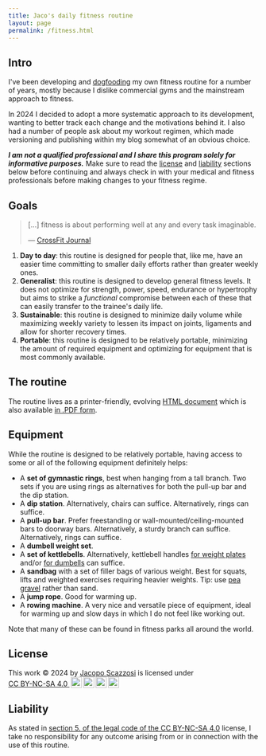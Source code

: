 ```yaml
---
title: Jaco's daily fitness routine
layout: page
permalink: /fitness.html
---
```


## Intro

I've been developing and [dogfooding][i1] my own fitness routine for a number
of years, mostly because I dislike commercial gyms and the mainstream approach
to fitness.

In 2024 I decided to adopt a more systematic approach to its development,
wanting to better track each change and the motivations behind it. I also had
a number of people ask about my workout regimen, which made versioning and
publishing within my blog somewhat of an obvious choice.

**_I am not a qualified professional and I share this program solely for
informative purposes._** Make sure to read the [license][i2] and [liability][i3]
sections below before continuing and always check in with your medical and
fitness professionals before making changes to your fitness regime.

[i1]: https://en.wikipedia.org/wiki/Eating_your_own_dog_food
[i2]: #license
[i3]: #liability

## Goals

> [...] fitness is about performing well at any and every task imaginable.
>
> &mdash; [CrossFit Journal][g1]

1. **Day to day**: this routine is designed for people that, like me, have an
   easier time committing to smaller daily efforts rather than greater weekly
   ones.
2. **Generalist**: this routine is designed to develop general fitness levels.
   It does not optimize for strength, power, speed, endurance or hypertrophy
   but aims to strike a _functional_ compromise between each of these that can
   easily transfer to the trainee's daily life.
3. **Sustainable**: this routine is designed to minimize daily volume while
   maximizing weekly variety to lessen its impact on joints, ligaments and 
   allow for shorter recovery times.
4. **Portable**: this routine is designed to be relatively portable, minimizing
   the amount of required equipment and optimizing for equipment that is most 
   commonly available.

[g1]: https://journal.crossfit.com/article/what-is-fitness

## The routine

The routine lives as a printer-friendly, evolving [HTML document][r4] which
is also available [in .PDF form][r5].

[r4]: ./fitness-routine/html/jaco-s-daily-fitness-routine.html
[r5]: ./fitness-routine/pdfs/jaco-s-daily-fitness-routine-20241017.pdf

## Equipment

While the routine is designed to be relatively portable, having access to some
or all of the following equipment definitely helps:

- A **set of gymnastic rings**, best when hanging from a tall branch. Two sets
  if you are using rings as alternatives for both the pull-up bar and the dip
  station.
- A **dip station**. Alternatively, chairs can suffice. Alternatively, rings
  can suffice.
- A **pull-up bar**. Prefer freestanding or wall-mounted/ceiling-mounted bars
  to doorway bars. Alternatively, a sturdy branch can suffice. Alternatively, 
  rings can suffice.
- A **dumbell weight set**.
- A **set of kettlebells**. Alternatively, kettlebell handles
  [for weight plates][e1] and/or [for dumbells][e2] can suffice.
- A **sandbag** with a set of filler bags of various weight. Best for squats,
  lifts and weighted exercises requiring heavier weights. Tip: use [pea gravel][e3] rather than sand. 
- A **jump rope**. Good for warming up.
- A **rowing machine**. A very nice and versatile piece of equipment, ideal for
  warming up and slow days in which I do not feel like working out.
  
Note that many of these can be found in fitness parks all around the world.

[e1]: https://duckduckgo.com/?q=kettlebell+handle+for+dumbell&iax=images&ia=images
[e2]: https://duckduckgo.com/?q=kettlebell+handle+for+plates&iax=images&ia=images
[e3]: https://duckduckgo.com/?q=pea+gravel&iax=images&ia=images

## License

<p xmlns:cc="http://creativecommons.org/ns#" xmlns:dct="http://purl.org/dc/terms/">This work © 2024 by <a rel="cc:attributionURL dct:creator" property="cc:attributionName" href="https://treesandrobots.com">Jacopo Scazzosi</a> is licensed under <a href="https://creativecommons.org/licenses/by-nc-sa/4.0/?ref=chooser-v1" target="_blank" rel="license noopener noreferrer" style="display:inline-block;">CC BY-NC-SA 4.0 <img style="height:22px!important;margin-left:3px;vertical-align:text-bottom;" src="https://mirrors.creativecommons.org/presskit/icons/cc.svg?ref=chooser-v1" alt=""><img style="height:22px!important;margin-left:3px;vertical-align:text-bottom;" src="https://mirrors.creativecommons.org/presskit/icons/by.svg?ref=chooser-v1" alt=""><img style="height:22px!important;margin-left:3px;vertical-align:text-bottom;" src="https://mirrors.creativecommons.org/presskit/icons/nc.svg?ref=chooser-v1" alt=""><img style="height:22px!important;margin-left:3px;vertical-align:text-bottom;" src="https://mirrors.creativecommons.org/presskit/icons/sa.svg?ref=chooser-v1" alt=""></a></p>

## Liability

As stated in [section 5. of the legal code of the CC BY-NC-SA 4.0][lb1]
license, I take no responsibility for any outcome arising from or in connection
with the use of this routine.

[lb1]: https://creativecommons.org/licenses/by-nc-sa/4.0/legalcode#s5
